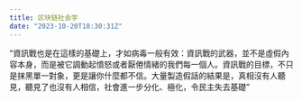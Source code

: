 ```yaml
---
title: 区块链社会学
date: "2023-10-20T18:30:31Z"
---
```


“資訊戰也是在這樣的基礎上，才如病毒一般有效：資訊戰的武器，並不是虛假內容本身，而是被它調動起憤怒或者厭倦情緒的我們每一個人。資訊戰的目標，不只是抹黑單一對象，更是讓你什麼都不信。大量製造假話的結果是，真相沒有人聽見，聽見了也沒有人相信，社會進一步分化、極化，令民主失去基礎”
